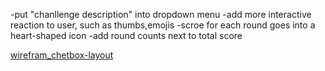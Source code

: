 -put "chanllenge description" into dropdown menu
-add more interactive reaction to user, such as thumbs,emojis
-scroe for each round goes into a heart-shaped icon
-add round counts next to total score

[wirefram_chetbox-layout](https://wireframe.cc/jJMFSw)